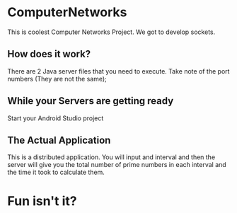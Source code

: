 # ComputerNetworks
This is coolest Computer Networks Project.
We got to develop sockets.
## How does it work?
There are 2 Java server files that you need to execute. Take note of the port numbers (They are not the same);

## While your Servers are getting ready
Start your Android Studio project

## The Actual Application
This is a distributed application. You will input and interval and then the server will give you the 
total number of prime numbers in each interval and the time it took to calculate them.

# Fun isn't it?
